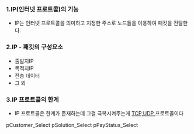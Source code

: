 
### 1.IP(인터넷 프로트콜)의 기능

- IP는 인터넷 프로트콜을 의미하고 지정한 주소로 노드들을 이용하여 패킷을 전달한다.

### 2.IP - 패킷의 구성요소

 - 출발지IP
 - 목적지IP
 - 전송 데이터
 - 그 외

### 3.IP 프로트콜의 한계 

- IP 프로트콜은 한계가 존재하는데 그걸 극복시켜주는게 <u>TCP,UDP </u>프로트콜이다


pCustomer_Select
pSolution_Select
pPayStatus_Select